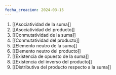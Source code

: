 ```yaml
---
fecha_creacion: 2024-03-15
---
```

 1. [[Asociatividad de la suma]]
 2. [[Asociatividad del producto]]
 3. [[Conmutatividad de la suma]]
 4. [[Conmutatividad del producto]]
 5. [[Elemento neutro de la suma]]
 6. [[Elemento neutro del producto]]
 7. [[Existencia de opuesto de la suma]]
 8. [[Existencia del inverso del producto]]
 9. [[Distributiva del producto respecto a la suma]]
